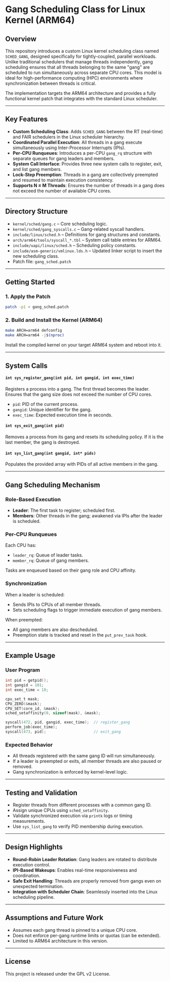 
# Gang Scheduling Class for Linux Kernel (ARM64)

## Overview

This repository introduces a custom Linux kernel scheduling class named `SCHED_GANG`, designed specifically for tightly-coupled, parallel workloads. Unlike traditional schedulers that manage threads independently, gang scheduling ensures that all threads belonging to the same "gang" are scheduled to run simultaneously across separate CPU cores. This model is ideal for high-performance computing (HPC) environments where synchronization between threads is critical.

The implementation targets the ARM64 architecture and provides a fully functional kernel patch that integrates with the standard Linux scheduler.

---

## Key Features

* **Custom Scheduling Class**: Adds `SCHED_GANG` between the RT (real-time) and FAIR schedulers in the Linux scheduler hierarchy.
* **Coordinated Parallel Execution**: All threads in a gang execute simultaneously using Inter-Processor Interrupts (IPIs).
* **Per-CPU Runqueues**: Introduces a per-CPU `gang_rq` structure with separate queues for gang leaders and members.
* **System Call Interface**: Provides three new system calls to register, exit, and list gang members.
* **Lock-Step Preemption**: Threads in a gang are collectively preempted and resumed to maintain execution consistency.
* **Supports N ≤ M Threads**: Ensures the number of threads in a gang does not exceed the number of available CPU cores.

---

## Directory Structure

* `kernel/sched/gang.c` – Core scheduling logic.
* `kernel/sched/gang_syscalls.c` – Gang-related syscall handlers.
* `include/linux/sched.h` – Definitions for gang structures and constants.
* `arch/arm64/tools/syscall_*.tbl` – System call table entries for ARM64.
* `include/uapi/linux/sched.h` – Scheduling policy constants.
* `include/asm-generic/vmlinux.lds.h` – Updated linker script to insert the new scheduling class.
* Patch file: `gang_sched.patch`

---

## Getting Started

### 1. Apply the Patch

```bash
patch -p1 < gang_sched.patch
```

### 2. Build and Install the Kernel (ARM64)

```bash
make ARCH=arm64 defconfig
make ARCH=arm64 -j$(nproc)
```

Install the compiled kernel on your target ARM64 system and reboot into it.

---

## System Calls

#### `int sys_register_gang(int pid, int gangid, int exec_time)`

Registers a process into a gang. The first thread becomes the leader. Ensures that the gang size does not exceed the number of CPU cores.

* `pid`: PID of the current process.
* `gangid`: Unique identifier for the gang.
* `exec_time`: Expected execution time in seconds.

#### `int sys_exit_gang(int pid)`

Removes a process from its gang and resets its scheduling policy. If it is the last member, the gang is destroyed.

#### `int sys_list_gang(int gangid, int* pids)`

Populates the provided array with PIDs of all active members in the gang.

---

## Gang Scheduling Mechanism

### Role-Based Execution

* **Leader**: The first task to register; scheduled first.
* **Members**: Other threads in the gang; awakened via IPIs after the leader is scheduled.

### Per-CPU Runqueues

Each CPU has:

* `leader_rq`: Queue of leader tasks.
* `member_rq`: Queue of gang members.

Tasks are enqueued based on their gang role and CPU affinity.

### Synchronization

When a leader is scheduled:

* Sends IPIs to CPUs of all member threads.
* Sets scheduling flags to trigger immediate execution of gang members.

When preempted:

* All gang members are also descheduled.
* Preemption state is tracked and reset in the `put_prev_task` hook.

---

## Example Usage

### User Program

```c
int pid = getpid();
int gangid = 101;
int exec_time = 10;

cpu_set_t mask;
CPU_ZERO(&mask);
CPU_SET(core_id, &mask);
sched_setaffinity(0, sizeof(mask), &mask);

syscall(472, pid, gangid, exec_time);  // register_gang
perform_job(exec_time);
syscall(473, pid);                     // exit_gang
```

### Expected Behavior

* All threads registered with the same gang ID will run simultaneously.
* If a leader is preempted or exits, all member threads are also paused or removed.
* Gang synchronization is enforced by kernel-level logic.

---

## Testing and Validation

* Register threads from different processes with a common gang ID.
* Assign unique CPUs using `sched_setaffinity`.
* Validate synchronized execution via `printk` logs or timing measurements.
* Use `sys_list_gang` to verify PID membership during execution.

---

## Design Highlights

* **Round-Robin Leader Rotation**: Gang leaders are rotated to distribute execution control.
* **IPI-Based Wakeups**: Enables real-time responsiveness and coordination.
* **Safe Exit Handling**: Threads are properly removed from gangs even on unexpected termination.
* **Integration with Scheduler Chain**: Seamlessly inserted into the Linux scheduling pipeline.

---

## Assumptions and Future Work

* Assumes each gang thread is pinned to a unique CPU core.
* Does not enforce per-gang runtime limits or quotas (can be extended).
* Limited to ARM64 architecture in this version.

---

## License

This project is released under the GPL v2 License.

